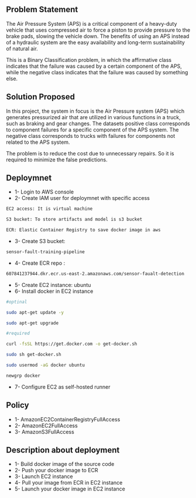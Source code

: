 ## Problem Statement
The Air Pressure System (APS) is a critical component of a heavy-duty vehicle that uses compressed air to force a piston to provide pressure to the brake pads, slowing the vehicle down. The benefits of using an APS instead of a hydraulic system are the easy availability and long-term sustainability of natural air.

This is a Binary Classification problem, in which the affirmative class indicates that the failure was caused by a certain component of the APS, while the negative class indicates that the failure was caused by something else.

## Solution Proposed
In this project, the system in focus is the Air Pressure system (APS) which generates pressurized air that are utilized in various functions in a truck, such as braking and gear changes. The datasets positive class corresponds to component failures for a specific component of the APS system. The negative class corresponds to trucks with failures for components not related to the APS system.

The problem is to reduce the cost due to unnecessary repairs. So it is required to minimize the false predictions.

## Deploymnet
- 1- Login to AWS console
- 2- Create IAM user for deploymnet with specific access
```bash
EC2 access: It is virtual machine

S3 bucket: To store artifacts and model is s3 bucket

ECR: Elastic Container Registry to save docker image in aws
```
- 3- Create S3 bucket: 
```bash 
sensor-fault-training-pipeline
```
- 4- Create ECR repo : 
```bash
607841237944.dkr.ecr.us-east-2.amazonaws.com/sensor-faualt-detection
```
- 5- Create EC2 instance: ubuntu
- 6- Install docker in EC2 instance
```bash
#optinal

sudo apt-get update -y

sudo apt-get upgrade

#required

curl -fsSL https://get.docker.com -o get-docker.sh

sudo sh get-docker.sh

sudo usermod -aG docker ubuntu

newgrp docker
```
- 7- Configure EC2 as self-hosted runner 

## Policy
- 1- AmazonEC2ContainerRegistryFullAccess
- 2- AmazonEC2FullAccess
- 3- AmazonS3FullAccess

## Description about deployment
- 1- Build docker image of the source code
- 2- Push your docker image to ECR
- 3- Launch EC2 instance
- 4- Pull your image from ECR in EC2 instance
- 5- Launch your docker image in EC2 instance


